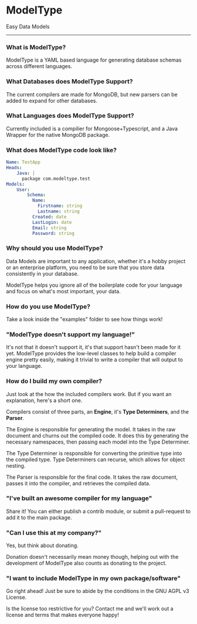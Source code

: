 # ModelType

Easy Data Models

---

### What is ModelType?

ModelType is a YAML based language for generating database schemas across different languages.

### What Databases does ModelType Support?

The current compilers are made for MongoDB, but new parsers can be added to expand for other databases.

### What Languages does ModelType Support?

Currently included is a compilier for Mongoose+Typescript, and a Java Wrapper for the native MongoDB package.

### What does ModelType code look like?

```yaml
Name: TestApp
Heads:
    Java: |
      package com.modeltype.test
Models:
    User:
        Schema:
          Name:
            Firstname: string
            Lastname: string
          Created: date
          LastLogin: date
          Email: string
          Password: string
```

### Why should you use ModelType?

Data Models are important to any application, whether it's a hobby project or an enterprise platform, you need to be sure that you store data consistently in your database. 

ModelType helps you ignore all of the boilerplate code for your language and focus on what's most important, your data. 

### How do you use ModelType?

Take a look inside the "examples" folder to see how things work!

### "ModelType doesn't support my language!"

It's not that it doesn't support it, it's that support hasn't been made for it yet. ModelType provides the low-level classes to help build a compiler engine pretty easily, making it trivial to write a compiler that will output to your language.

### How do I build my own compiler?

Just look at the how the included compilers work. But if you want an explanation, here's a short one.

Compilers consist of three parts, an **Engine**, it's **Type Determiners**, and the **Parser**.

The Engine is responsible for generating the model. It takes in the raw document and churns out the compiled code. It does this by generating the necessary namespaces, then passing each model into the Type Determiner.

The Type Determiner is responsible for converting the primitive type into the compiled type. Type Determiners can recurse, which allows for object nesting.

The Parser is responsible for the final code. It takes the raw document, passes it into the compiler, and retrieves the compiled data.

### "I've built an awesome compiler for my language"

Share it! You can either publish a contrib module, or submit a pull-request to add it to the main package.


### "Can I use this at my company?"

Yes, but think about donating. 

Donation doesn't necessarily mean money though, helping out with the development of ModelType also counts as donating to the project.

### "I want to include ModelType in my own package/software"

Go right ahead! Just be sure to abide by the conditions in the GNU AGPL v3 License.

Is the license too restrictive for you? Contact me and we'll work out a license and terms that makes everyone happy!

